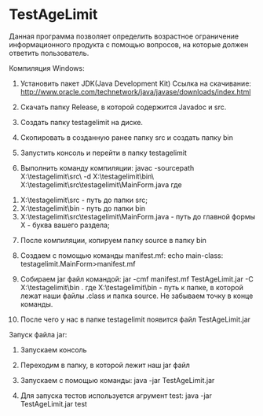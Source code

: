# TestAgeLimit
Данная программа позволяет определить возрастное ограничение информационного продукта с помощью вопросов, на которые должен
ответить пользователь.

Компиляция Windows:

1. Установить пакет JDK(Java Development Kit)
Ссылка на  скачивание: http://www.oracle.com/technetwork/java/javase/downloads/index.html

2. Скачать папку Release, в которой содержится Javadoc и src.

3. Создать папку testagelimit на диске.

4. Скопировать в созданную ранее папку src и создать папку bin


5. Запустить консоль и перейти в папку testagelimit

6. Выполнить команду компиляции:
javac -sourcepath X:\testagelimit\src\ -d X:\testagelimit\bin\	X:\testagelimit\src\testagelimit\MainForm.java
где
1) X:\testagelimit\src - путь до папки src;
2) X:\testagelimit\bin - путь до папки bin
3) X:\testagelimit\src\testagelimit\MainForm.java - путь до главной формы
X - буква вашего раздела;

7. После компиляции, копируем папку source в папку bin

8. Cоздаем с помощью команды manifest.mf:
echo main-class: testagelimit.MainForm>manifest.mf

9. Собираем jar файл командой:
jar -cmf manifest.mf TestAgeLimit.jar  -C X:\testagelimit\bin .
где
X:\testagelimit\bin - путь к папке, в которой лежат наши файлы .class и папка source.
Не забываем точку в конце команды.

10. После чего у нас в папке testagelimit появится файл TestAgeLimit.jar

Запуск файла jar:

1. Запускаем консоль

2. Переходим в папку, в которой лежит наш jar файл

3. Запускаем с помощью команды:
java -jar TestAgeLimit.jar

4. Для запуска тестов используется агрумент test:
java -jar TestAgeLimit.jar test

